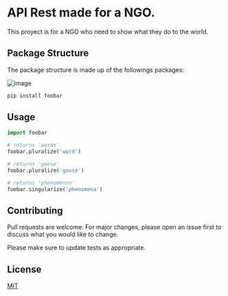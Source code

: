 # API Rest made for a NGO.

This proyect is for a NGO who need to show what they do to the world.

## Package Structure

The package structure is made up of the followings packages:

![image](https://user-images.githubusercontent.com/87986166/189927036-096b4e5d-6d52-4898-821c-2551117082ad.png)

```bash
pip install foobar
```

## Usage

```python
import foobar

# returns 'words'
foobar.pluralize('word')

# returns 'geese'
foobar.pluralize('goose')

# returns 'phenomenon'
foobar.singularize('phenomena')
```

## Contributing
Pull requests are welcome. For major changes, please open an issue first to discuss what you would like to change.

Please make sure to update tests as appropriate.

## License
[MIT](https://choosealicense.com/licenses/mit/)
